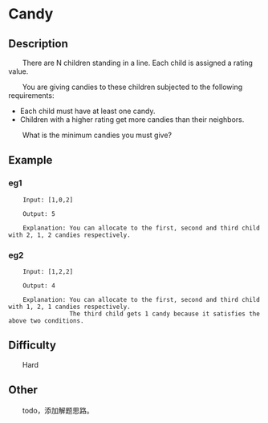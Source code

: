# Candy

## Description

&emsp;&emsp;There are N children standing in a line. Each child is assigned a rating value.
            
&emsp;&emsp;You are giving candies to these children subjected to the following requirements:

- Each child must have at least one candy.
- Children with a higher rating get more candies than their neighbors.

&emsp;&emsp;What is the minimum candies you must give?

## Example

### eg1

```
    Input: [1,0,2]
    
    Output: 5
    
    Explanation: You can allocate to the first, second and third child with 2, 1, 2 candies respectively.
```

### eg2

```
    Input: [1,2,2]
    
    Output: 4
    
    Explanation: You can allocate to the first, second and third child with 1, 2, 1 candies respectively.
                 The third child gets 1 candy because it satisfies the above two conditions.
```

## Difficulty

&emsp;&emsp;Hard

## Other

&emsp;&emsp;todo，添加解题思路。
